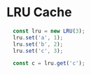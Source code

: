 # LRU Cache

```js
  const lru = new LRU(3);
  lru.set('a', 1);
  lru.set('b', 2);
  lru.set('c', 3);

  const c = lru.get('c');
```